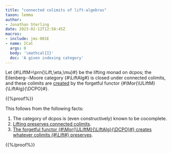 ```yaml
---
title: "connected colimits of lift-algebras"
taxon: lemma
author:
- Jonathan Sterling
date: 2023-02-12T12:58:45Z
macros: 
- include: jms-001E
- name: ICat
  args: 0
  body: '\mathcal{I}'
  doc: 'A given indexing category'
---
```


Let {#\LiftM=\prn{\Lift,\eta,\mu}#} be the lifting monad on dcpos; the Eilenberg--Moore category {#\LiftAlg#} is closed under connected colimits, and these colimits are [created](jms-001H) by the forgetful functor {#\Mor{\ULiftM}{\LiftAlg}{\DCPO}#}.

{{%proof%}}

This follows from the following facts:
1. The category of dcpos is (even constructively) known to be cocomplete.
2. [Lifting preserves connected colimits](jms-001F).
3. [The forgetful functor {#\Mor{\ULiftM}{\LiftAlg}{\DCPO}#} creates whatever colimits {#\Lift#} preserves](jms-001K).

{{%/proof%}}
